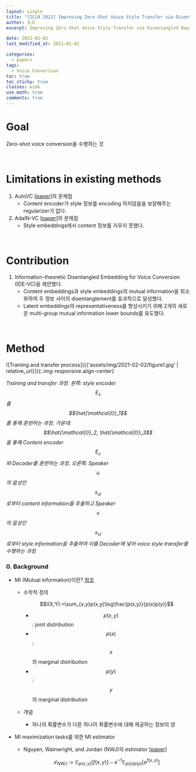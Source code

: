 ```yaml
---
layout: single
title: "[ICLR 2021] Improving Zero-Shot Voice Style Transfer via Disentangled Representation Learning 요약"
author: 초코
excerpt: Improving Zero-Shot Voice Style Transfer via Disentangled Representation Learning 논문을 요약해보았습니다.

date: 2021-02-02
last_modified_at: 2021-02-02

categories:
  - papers
tags:
  - Voice Conversion
toc: true
toc_sticky: true
classes: wide
use_math: true
comments: true
---
```








# Goal

Zero-shot voice conversion을 수행하는 것<br>

<br>

# Limitations in existing methods

1. AutoVC [[paper](https://arxiv.org/abs/1905.05879)]의 문제점
   * Content encoder가 style 정보를 encoding 하지않음을 보장해주는 regularizer가 없다.
2. AdaIN-VC [[paper](https://arxiv.org/abs/1904.05742)]의 문제점
   * Style embeddings에서 content 정보를 지우지 못했다.

<br>

# Contribution

1. Information-theoretic Disentangled Embedding for Voice Conversion (IDE-VC)을 제안했다.
   * Content embeddings과 style embeddings의 mutual information을 최소화하여 두 정보 사이의 disentanglement를 효과적으로 달성했다.
   * Latent embeddings의 representativeness를 향상시키기 위해 2개의 새로운 multi-group mutual information lower bounds를 유도했다.

<br>

# Method

![Training and transfer process]({{'assets/img/2021-02-02/figure1.jpg' | relative_url}}){:.img-responsive.align-center}

*Training and transfer 과정. 왼쪽: style encoder $$E_s$$를 $$\hat{\mathcal{I}}_1$$를 통해 훈련하는 과정. 가운데: $$\hat{\mathcal{I}}_2, \hat{\mathcal{I}}_3$$을 통해 Content encoder $$E_c$$와 Decoder를 훈련하는 과정. 오른쪽: Speaker $$u$$의 음성인 $$x_{ui}$$로부터 content information을 추출하고 Speaker $$v$$의 음성인 $$x_{vi}$$로부터 style information을 추출하여 이를 Decoder에 넣어 voice style transfer를 수행하는 과정*



### 0. Background

* MI (Mutual information)이란? [참조](https://blueskyvision.tistory.com/m/774?category=786439)

  * 수학적 정의

    $$I(X;Y):=\sum_{x,y}p(x,y)\log\frac{p(x,y)}{p(x)p(y)}$$
    * $$p(x,y)$$ : joint distribution
    * $$p(x)$$ : $$x$$의 marginal distribution
    * $$p(y)$$ : $$y$$의 marginal distribution

  * 개념

    * 하나의 확률변수가 다른 하나의 확률변수에 대해 제공하는 정보의 양

* MI maximization tasks를 위한 MI estimator

  * Nguyen, Wainwright, and Jordan (NWJ)의 estimator [[paper](https://arxiv.org/abs/0809.0853)]

    $$\mathcal{I}_{NWJ}:=\mathbb{E}_{p(x,y)}[f(x,y)]-e^{-1}\mathbb{E}_{p(x)p(y)}[e^{f(x,y)}]$$